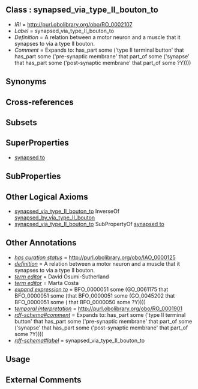 
## Class : synapsed_via_type_II_bouton_to

 * *IRI* = http://purl.obolibrary.org/obo/RO_0002107
 * *Label* = synapsed_via_type_II_bouton_to
 * *Definition* = A relation between a motor neuron and a muscle that it synapses to via a type II bouton.
 * *Comment* = Expands to: has_part some ('type II terminal button' that has_part some ('pre-synaptic membrane' that part_of some ('synapse' that has_part some ('post-synaptic membrane' that part_of some ?Y))))

## Synonyms


## Cross-references


## Subsets


## SuperProperties

 * [synapsed to](../../RO/20/RO_0002120.md)

## SubProperties


## Other Logical Axioms

 * [synapsed_via_type_II_bouton_to](../../RO/07/RO_0002107.md) InverseOf [synapsed_by_via_type_II_bouton](../../RO/08/RO_0002108.md)
 * [synapsed_via_type_II_bouton_to](../../RO/07/RO_0002107.md) SubPropertyOf [synapsed to](../../RO/20/RO_0002120.md)

## Other Annotations

 * *[has curation status](../../IAO/14/IAO_0000114.md)* = http://purl.obolibrary.org/obo/IAO_0000125
 * *[definition](../../IAO/15/IAO_0000115.md)* = A relation between a motor neuron and a muscle that it synapses to via a type II bouton.
 * *[term editor](../../IAO/17/IAO_0000117.md)* = David Osumi-Sutherland
 * *[term editor](../../IAO/17/IAO_0000117.md)* = Marta Costa
 * *[expand expression to](../../IAO/24/IAO_0000424.md)* = BFO_0000051 some (GO_0061175 that BFO_0000051 some (that BFO_0000051 some (GO_0045202 that BFO_0000051 some ( that BFO_0000050 some ?Y))))
 * *[temporal interpretation](../../RO/00/RO_0001900.md)* = http://purl.obolibrary.org/obo/RO_0001901
 * *[rdf-schema#comment](../../nt/rdf-schema#comment.md)* = Expands to: has_part some ('type II terminal button' that has_part some ('pre-synaptic membrane' that part_of some ('synapse' that has_part some ('post-synaptic membrane' that part_of some ?Y))))
 * *[rdf-schema#label](../../el/rdf-schema#label.md)* = synapsed_via_type_II_bouton_to

## Usage


## External Comments

